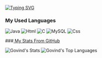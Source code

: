 [![Typing SVG](https://readme-typing-svg.demolab.com?font=Fira+Code&pause=1000&width=535&lines=Hello+there+im+Govind+Menon)](https://git.io/typing-svg)

### My Used Languages

![Java](https://img.shields.io/badge/Python-3776AB?style=for-the-badge&logo=python&logoColor=white)
![Html](https://img.shields.io/badge/HTML-239120?style=for-the-badge&logo=html5&logoColor=white)
![C](https://img.shields.io/badge/C-00599C?style=for-the-badge&logo=c&logoColor=white)
![MySQL](https://img.shields.io/badge/MySQL-00000F?style=for-the-badge&logo=mysql&logoColor=white)
![Css](https://img.shields.io/badge/CSS-239120?&style=for-the-badge&logo=css3&logoColor=white)

###<u> My Stats From GitHub </u>

![Govind's Stats](https://github-readme-stats.vercel.app/api?username=govindmenon69&theme=gotham&show_icons=true&hide_border=true&count_private=true_width=535)
![Govind's Top Languages](https://github-readme-stats.vercel.app/api/top-langs/?username=govindmenon69&theme=gotham&show_icons=true&hide_border=true&count_layout=compact)


